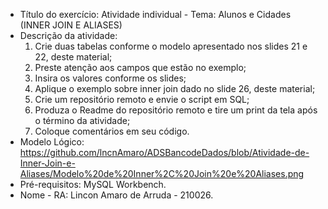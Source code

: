 - Título do exercício: 
Atividade individual - Tema: Alunos e Cidades (INNER JOIN E ALIASES) 
- Descrição da atividade: 
  1. Crie duas tabelas conforme o modelo apresentado nos slides 21 e 22, deste material;
  2. Preste atenção aos campos que estão no exemplo;
  3. Insira os valores conforme os slides;
  4. Aplique o exemplo sobre inner join dado no slide 26, deste material;
  5. Crie um repositório remoto e envie o script em SQL;
  6. Produza o Readme do repositório remoto e tire um print da tela após o término da atividade;
  7. Coloque comentários em seu código.
- Modelo Lógico:
https://github.com/lncnAmaro/ADSBancodeDados/blob/Atividade-de-Inner-Join-e-Aliases/Modelo%20de%20Inner%2C%20Join%20e%20Aliases.png
- Pré-requisitos:
MySQL Workbench.
- Nome - RA:
Lincon Amaro de Arruda - 210026.
